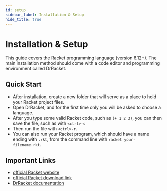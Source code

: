 ```yaml
---
id: setup
sidebar_label: Installation & Setup
hide_title: true
---
```


# Installation & Setup

This guide covers the Racket programming language (version 6.12+). The main
installation method should come with a code editor and programming environment
called DrRacket.

## Quick Start

* After installation, create a new folder that will serve as a place to hold 
  your Racket project files.
* Open DrRacket, and for the first time only you will be asked to choose a
  language.
* After you type some valid Racket code, such as `(+ 1 2 3)`, you can then save
  the file, such as with `<ctrl>-s`
* Then run the file with `<ctrl>-r`.
* You can also run your Racket program, which should have a name ending with
  `.rkt`, from the command line with `racket your-filename.rkt`.

## Important Links

* [official Racket website][1]
* [official Racket download link][2]
* [DrRacket documentation][3]

[1]: http://www.racket-lang.org/
[2]: https://download.racket-lang.org/
[3]: https://docs.racket-lang.org/drracket/index.html
